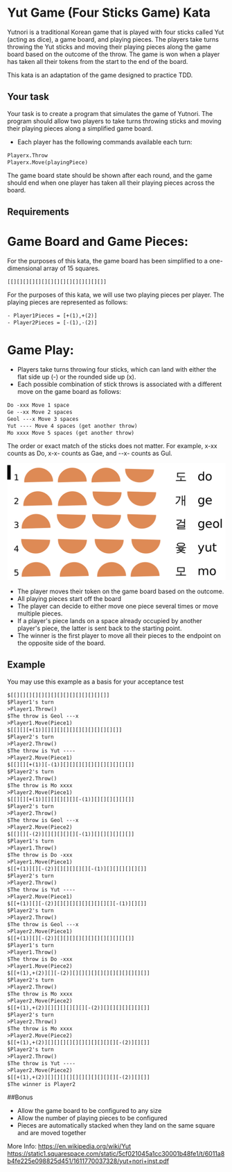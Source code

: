 Yut Game (Four Sticks Game) Kata
=================

Yutnori is a traditional Korean game that is played with four sticks called Yut (acting as dice), a game board, and playing pieces. The players take turns throwing the Yut sticks and moving their playing pieces along the game board based on the outcome of the throw. The game is won when a player has taken all their tokens from the start to the end of the board.

This kata is an adaptation of the game designed to practice TDD.

Your task
------------

Your task is to create a program that simulates the game of Yutnori. The program should allow two players to take turns throwing sticks and moving their playing pieces along a simplified game board. 
- Each player has the following commands available each turn:
```
Playerx.Throw
Playerx.Move(playingPiece)
```
The game board state should be shown after each round, and the game should end when one player has taken all their playing pieces across the board.


## Requirements
# Game Board and Game Pieces:
For the purposes of this kata, the game board has been simplified to a one-dimensional array of 15 squares.
```
[[][][][][][][][][][][][][][][]]
```
For the purposes of this kata, we will use two playing pieces per player. The playing pieces are represented as follows:
```
- Player1Pieces = [+(1),+(2)]
- Player2Pieces = [-(1),-(2)]
```

# Game Play:
- Players take turns throwing four sticks, which can land with either the flat side up (-) or the rounded side up (x).
- Each possible combination of stick throws is associated with a different move on the game board as follows:
```
Do -xxx Move 1 space
Ge --xx Move 2 spaces
Geol ---x Move 3 spaces
Yut ---- Move 4 spaces (get another throw)
Mo xxxx Move 5 spaces (get another throw)
```
The order or exact match of the sticks does not matter. For example, x-xx counts as Do, x-x- counts as Gae, and --x- counts as Gul.

![img.png](img.png)

- The player moves their token on the game board based on the outcome.
- All playing pieces start off the board
- The player can decide to either move one piece several times or move multiple pieces.
- If a player's piece lands on a space already occupied by another player's piece, the latter is sent back to the starting point.
- The winner is the first player to move all their pieces to the endpoint on the opposite side of the board.

## Example
You may use this example as a basis for your acceptance test
```
$[[][][][][][][][][][][][][][][]]
$Player1's turn
>Player1.Throw()
$The throw is Geol ---x
>Player1.Move(Piece1)
$[[][][+(1)][][][][][][][][][][][][]]
$Player2's turn
>Player2.Throw()
$The throw is Yut ----
>Player2.Move(Piece1)
$[[][][+(1)][-(1)][][][][][][][][][][][]]
$Player2's turn
>Player2.Throw()
$The throw is Mo xxxx
>Player2.Move(Piece1)
$[[][][+(1)][][][][][][-(1)][][][][][][]]
$Player2's turn
>Player2.Throw()
$The throw is Geol ---x
>Player2.Move(Piece2)
$[[][][-(2)][][][][][][-(1)][][][][][][]]
$Player1's turn
>Player1.Throw()
$The throw is Do -xxx
>Player1.Move(Piece1)
$[[+(1)][][-(2)][][][][][][-(1)][][][][][][]]
$Player2's turn
>Player2.Throw()
$The throw is Yut ----
>Player2.Move(Piece1)
$[[+(1)][][-(2)][][][][][][][][][][-(1)][][]]
$Player2's turn
>Player2.Throw()
$The throw is Geol ---x
>Player2.Move(Piece1)
$[[+(1)][][-(2)][][][][][][][][][][][][]]
$Player1's turn
>Player1.Throw()
$The throw is Do -xxx
>Player1.Move(Piece2)
$[[+(1),+(2)][][-(2)][][][][][][][][][][][][]]
$Player2's turn
>Player2.Throw()
$The throw is Mo xxxx
>Player2.Move(Piece2)
$[[+(1),+(2)][][][][][][][-(2)][][][][][][][]]
$Player2's turn
>Player2.Throw()
$The throw is Mo xxxx
>Player2.Move(Piece2)
$[[+(1),+(2)][][][][][][][][][][][][-(2)][][]]
$Player2's turn
>Player2.Throw()
$The throw is Yut ----
>Player2.Move(Piece2)
$[[+(1),+(2)][][][][][][][][][][][][-(2)][][]]
$The winner is Player2
```

##Bonus
- Allow the game board to be configured to any size
- Allow the number of playing pieces to be configured
- Pieces are automatically stacked when they land on the same square and are moved together

More Info:
https://en.wikipedia.org/wiki/Yut
https://static1.squarespace.com/static/5cf021045a1cc30001b48fe1/t/6011a8b4fe225e098825d451/1611770037328/yut+nori+inst.pdf